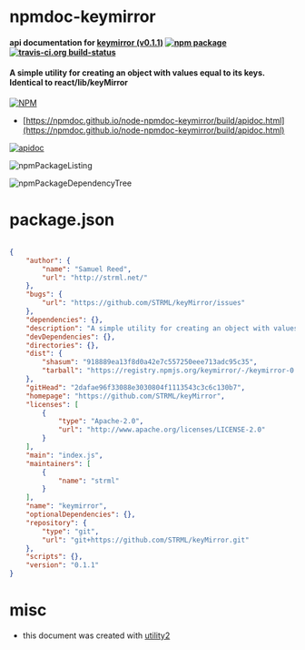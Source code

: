 # npmdoc-keymirror

#### api documentation for  [keymirror (v0.1.1)](https://github.com/STRML/keyMirror)  [![npm package](https://img.shields.io/npm/v/npmdoc-keymirror.svg?style=flat-square)](https://www.npmjs.org/package/npmdoc-keymirror) [![travis-ci.org build-status](https://api.travis-ci.org/npmdoc/node-npmdoc-keymirror.svg)](https://travis-ci.org/npmdoc/node-npmdoc-keymirror)

#### A simple utility for creating an object with values equal to its keys. Identical to react/lib/keyMirror

[![NPM](https://nodei.co/npm/keymirror.png?downloads=true&downloadRank=true&stars=true)](https://www.npmjs.com/package/keymirror)

- [https://npmdoc.github.io/node-npmdoc-keymirror/build/apidoc.html](https://npmdoc.github.io/node-npmdoc-keymirror/build/apidoc.html)

[![apidoc](https://npmdoc.github.io/node-npmdoc-keymirror/build/screenCapture.buildCi.browser.%252Ftmp%252Fbuild%252Fapidoc.html.png)](https://npmdoc.github.io/node-npmdoc-keymirror/build/apidoc.html)

![npmPackageListing](https://npmdoc.github.io/node-npmdoc-keymirror/build/screenCapture.npmPackageListing.svg)

![npmPackageDependencyTree](https://npmdoc.github.io/node-npmdoc-keymirror/build/screenCapture.npmPackageDependencyTree.svg)



# package.json

```json

{
    "author": {
        "name": "Samuel Reed",
        "url": "http://strml.net/"
    },
    "bugs": {
        "url": "https://github.com/STRML/keyMirror/issues"
    },
    "dependencies": {},
    "description": "A simple utility for creating an object with values equal to its keys. Identical to react/lib/keyMirror",
    "devDependencies": {},
    "directories": {},
    "dist": {
        "shasum": "918889ea13f8d0a42e7c557250eee713adc95c35",
        "tarball": "https://registry.npmjs.org/keymirror/-/keymirror-0.1.1.tgz"
    },
    "gitHead": "2dafae96f33088e3030804f1113543c3c6c130b7",
    "homepage": "https://github.com/STRML/keyMirror",
    "licenses": [
        {
            "type": "Apache-2.0",
            "url": "http://www.apache.org/licenses/LICENSE-2.0"
        }
    ],
    "main": "index.js",
    "maintainers": [
        {
            "name": "strml"
        }
    ],
    "name": "keymirror",
    "optionalDependencies": {},
    "repository": {
        "type": "git",
        "url": "git+https://github.com/STRML/keyMirror.git"
    },
    "scripts": {},
    "version": "0.1.1"
}
```



# misc
- this document was created with [utility2](https://github.com/kaizhu256/node-utility2)
